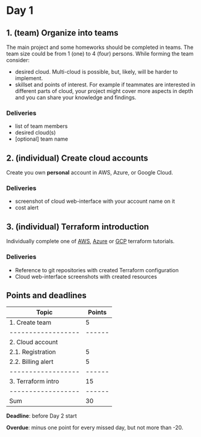 # Day 1

## 1. (team) Organize into teams

The main project and some homeworks should be completed in teams. The team size could be from 1 (one) to 4 (four) persons. While forming the team consider:

- desired cloud. Multi-cloud is possible, but, likely, will be harder to implement.
- skillset and points of interest. For example if teammates are interested in different parts of cloud, your project might cover more aspects in depth and you can share your knowledge and findings.

### Deliveries

- list of team members
- desired cloud(s)
- [optional] team name

## 2. (individual) Create cloud accounts

Create you own **personal** account in AWS, Azure, or Google Cloud.

### Deliveries

- screenshot of cloud web-interface with your account name on it
- cost alert

## 3. (individual) Terraform introduction

Individually complete one of [AWS](https://learn.hashicorp.com/collections/terraform/aws-get-started), [Azure](https://learn.hashicorp.com/collections/terraform/azure-get-started) or [GCP](https://learn.hashicorp.com/collections/terraform/gcp-get-started) terraform tutorials.

### Deliveries

- Reference to git repositories with created Terraform configuration
- Cloud web-interface screenshots with created resources

## Points and deadlines

| Topic              | Points |
| ------------------ | ------ |
| 1. Create team     | 5      |
| ------------------ | ------ |
| 2. Cloud account   |        |
| 2.1. Registration  | 5      |
| 2.2. Billing alert | 5      |
| ------------------ | ------ |
| 3. Terraform intro | 15     |
| ------------------ | ------ |
| Sum                | 30     |

**Deadline**: before Day 2 start

**Overdue**: minus one point for every missed day, but not more than -20.
